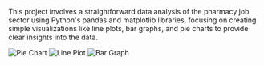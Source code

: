 This project involves a straightforward data analysis of the pharmacy job sector using Python's pandas and matplotlib libraries, focusing on creating simple visualizations like line plots, bar graphs, and pie charts to provide clear insights into the data.

![Pie Chart](https://github.com/AdithyaOthayoth/Pharmacist-Job-analysis/assets/118025644/1c47cf9c-8f8f-40a3-8c83-f4f9290f029c)
![Line Plot](https://github.com/AdithyaOthayoth/Pharmacist-Job-analysis/assets/118025644/cb0a0219-b108-45a1-ae95-76436e3f185e)
![Bar Graph](https://github.com/AdithyaOthayoth/Pharmacist-Job-analysis/assets/118025644/099cfaaa-8741-49e3-8bec-c8362606e15e)
